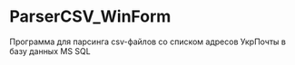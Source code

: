 # ParserCSV_WinForm
Программа для парсинга csv-файлов со списком адресов УкрПочты в базу данных MS SQL
